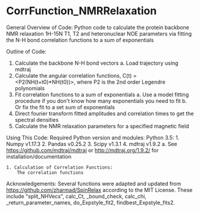 # CorrFunction_NMRRelaxation
General Overview of Code:
Python code to calculate the protein backbone NMR relaxation 1H-15N T1, T2 and heteronuclear NOE parameters via fitting the N-H bond correlation functions to a sum of exponentials


Outline of Code:
1. Calculate the backbone N-H bond vectors
    a. Load trajectory using mdtraj
2. Calculate the angular correlation functions, C(t) = <P2(NH(t+t0)*NH(t0))>, where P2 is the 2nd order Legendre polynomials
3. Fit correlation functions to a sum of exponentials
    a. Use a model fitting procedure if you don't know how many exponentials you need to fit
    b. Or fix the fit to a set sum of exponentials
4. Direct fourier transform fitted amplitudes and correlation times to get the spectral densities
5. Calculate the NMR relaxation parameters for a specified magnetic field

Using This Code:
    Required Python version and modules:
    Python 3.5:
        1. Numpy v1.17.3
        2. Pandas v0.25.2
        3. Scipy v1.3.1
        4. mdtraj v1.9.2
            a. See https://github.com/mdtraj/mdtraj or http://mdtraj.org/1.9.2/ for installation/documentation
    
    
    1. Calculation of Correlation Functions:
        The correlation functions

Acknowledgements:
    Several functions were adapted and updated from https://github.com/zharmad/SpinRelax according to the MIT License.  These include "split_NHVecs", calc_Ct, _bound_check, calc_chi, _return_parameter_names, do_Expstyle_fit2, findbest_Expstyle_fits2. 